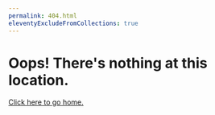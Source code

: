 ```yaml
---
permalink: 404.html
eleventyExcludeFromCollections: true
---
```

# Oops! There's nothing at this location.

<a href="index.njk">Click here to go home.</a>

<!--

Read more: https://www.11ty.dev/docs/quicktips/not-found/

This will work for both GitHub pages and Netlify:

* https://help.github.com/articles/creating-a-custom-404-page-for-your-github-pages-site/
* https://www.netlify.com/docs/redirects/#custom-404

-->
